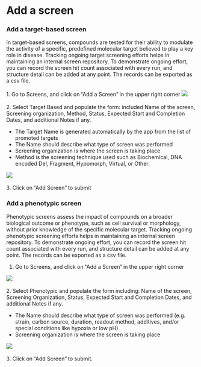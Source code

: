# Add a screen

<h3>Add a target-based screen </h3>
In target-based screens, compounds are tested for their ability to modulate the activity of a specific, predefined molecular target believed to play a key role in disease. Tracking ongoing target screening efforts helps in maintaining an internal screen repository. To demonstrate ongoing effort, you can record the screen hit count associated with every run, and structure detail can be added at any point. The records can be exported as a csv file. 
<br />
<br />
1. Go to Screens, and click on "Add a Screen" in the upper right corner 

<img src="/daikon/img/UserGuide/Screens/AddScreenButton.png" />
<br />
<br />
2. Select Target Based and populate the form: included Name of the screen, Screening organization, Method, Status, Expected Start and Completion Dates, and additional Notes if any. 

- The Target Name is generated automatically by the app from the list of promoted targets 
- The Name should describe what type of screen was performed 
- Screening organization is where the screen is taking place 
- Method is the screening technique used such as Biochemical, DNA encoded Del, Fragment, Hypomorph, Virtual, or Other.<br />
<img src="/daikon/img/UserGuide/Screens/AddTargetScreenForm.png" />
<br />
<br />
3. Click on "Add Screen" to submit  

<h3>Add a phenotypic screen </h3>

Phenotypic screens assess the impact of compounds on a broader biological outcome or phenotype, such as cell survival or morphology, without prior knowledge of the specific molecular target. Tracking ongoing phenotypic screening efforts helps in maintaining an internal screen repository. To demonstrate ongoing effort, you can record the screen hit count associated with every run, and structure detail can be added at any point. The records can be exported as a csv file. 

1. Go to Screens, and click on "Add a Screen" in the upper right corner 

<img src="/daikon/img/UserGuide/Screens/AddScreenButton.png" />
<br />
<br />
2. Select Phenotypic and populate the form including: Name of the screen, Screening Organization, Status, Expected Start and Completion Dates, and additional Notes if any.  

- The Name should describe what type of screen was performed (e.g. strain, carbon source, duration, readout method, additives, and/or special conditions like hypoxia or low pH).
- Screening organization is where the screen is taking place 

<img src="/daikon/img/UserGuide/Screens/PhenotypicAddForm.png" />
<br />
<br />
3. Click on "Add Screen" to submit.